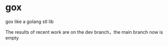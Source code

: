 # gox
gox like a golang stl lib

The results of recent work are on the dev branch，the main branch now is empty